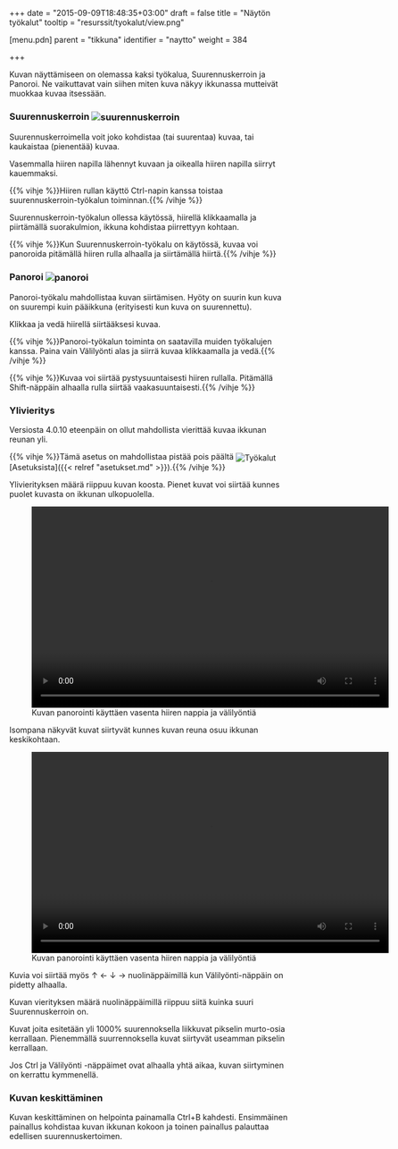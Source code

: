 +++
date = "2015-09-09T18:48:35+03:00"
draft = false
title = "Näytön työkalut"
tooltip = "resurssit/tyokalut/view.png"

[menu.pdn]
	parent = "tikkuna"
	identifier = "naytto"
	weight = 384

+++

Kuvan näyttämiseen on olemassa kaksi työkalua, Suurennuskerroin ja Panoroi. Ne vaikuttavat vain siihen miten kuva näkyy ikkunassa mutteivät muokkaa kuvaa itsessään.

### Suurennuskerroin <img style="vertical-align: middle;" src="/resurssit/tyokalut/zoom.png" alt="suurennuskerroin" />

Suurennuskerroimella voit joko kohdistaa (tai suurentaa) kuvaa, tai kaukaistaa (pienentää) kuvaa.

Vasemmalla hiiren napilla lähennyt kuvaan ja oikealla hiiren napilla siirryt kauemmaksi.

{{% vihje %}}Hiiren rullan käyttö Ctrl-napin kanssa toistaa suurennuskerroin-työkalun toiminnan.{{% /vihje %}}

Suurennuskerroin-työkalun ollessa käytössä, hiirellä klikkaamalla ja piirtämällä suorakulmion, ikkuna kohdistaa piirrettyyn kohtaan.

{{% vihje %}}Kun Suurennuskerroin-työkalu on käytössä, kuvaa voi panoroida pitämällä hiiren rulla alhaalla ja siirtämällä hiirtä.{{% /vihje %}}

### Panoroi <img style="vertical-align: middle;" src="/resurssit/tyokalut/pan.png" alt="panoroi" />

Panoroi-työkalu mahdollistaa kuvan siirtämisen. Hyöty on suurin kun kuva on suurempi kuin pääikkuna (erityisesti kun kuva on suurennettu).

Klikkaa ja vedä hiirellä siirtääksesi kuvaa.

{{% vihje %}}Panoroi-työkalun toiminta on saatavilla muiden työkalujen kanssa. Paina vain Välilyönti alas ja siirrä kuvaa klikkaamalla ja vedä.{{% /vihje %}}

{{% vihje %}}Kuvaa voi siirtää pystysuuntaisesti hiiren rullalla. Pitämällä Shift-näppäin alhaalla rulla siirtää vaakasuuntaisesti.{{% /vihje %}}

### Ylivieritys

Versiosta 4.0.10 eteenpäin on ollut mahdollista vierittää kuvaa ikkunan reunan yli.

{{% vihje %}}Tämä asetus on mahdollistaa pistää pois päältä <img style="vertical-align: middle;" src="/resurssit/tyokalut/tools.png" alt="Työkalut" />[Asetuksista]({{< relref "asetukset.md" >}}).{{% /vihje %}}

Ylivierityksen määrä riippuu kuvan koosta. Pienet kuvat voi siirtää kunnes puolet kuvasta on ikkunan ulkopuolella.

<figure>
	 <video width="640" height="360" autoplay loop>
		<source type="video/mp4" src="/vid/view1.mp4">
	 </video>
	 <figcaption>Kuvan panorointi käyttäen vasenta hiiren nappia ja välilyöntiä</figcaption>
</figure>

Isompana näkyvät kuvat siirtyvät kunnes kuvan reuna osuu ikkunan keskikohtaan.

<figure>
	 <video width="640" height="360" autoplay loop>
		<source type="video/mp4" src="/vid/view2.mp4">
	 </video>
	 <figcaption>Kuvan panorointi käyttäen vasenta hiiren nappia ja välilyöntiä</figcaption>
</figure>

Kuvia voi siirtää myös ↑ ← ↓ → nuolinäppäimillä kun Välilyönti-näppäin on pidetty alhaalla.

Kuvan vierityksen määrä nuolinäppäimillä riippuu siitä kuinka suuri Suurennuskerroin on.

Kuvat joita esitetään yli 1000% suurennoksella liikkuvat pikselin murto-osia kerrallaan. Pienemmällä suurrennoksella kuvat siirtyvät useamman pikselin kerrallaan.

Jos Ctrl ja Välilyönti -näppäimet ovat alhaalla yhtä aikaa, kuvan siirtyminen on kerrattu kymmenellä.

### Kuvan keskittäminen

Kuvan keskittäminen on helpointa painamalla Ctrl+B kahdesti. Ensimmäinen painallus kohdistaa kuvan ikkunan kokoon ja toinen painallus palauttaa edellisen suurennuskertoimen.
